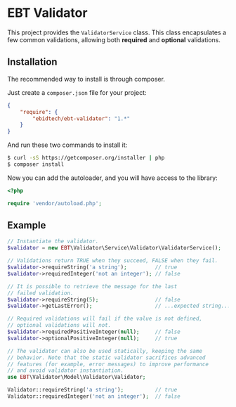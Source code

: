 # EBT Validator
This project provides the ```ValidatorService``` class. This class encapsulates a few common validations, allowing both **required** and **optional** validations.

## Installation

The recommended way to install is through composer.

Just create a `composer.json` file for your project:

``` json
{
    "require": {
        "ebidtech/ebt-validator": "1.*"
    }
}
```

And run these two commands to install it:

```bash
$ curl -sS https://getcomposer.org/installer | php
$ composer install
```

Now you can add the autoloader, and you will have access to the library:

```php
<?php

require 'vendor/autoload.php';
```

## Example

```PHP
// Instantiate the validator.
$validator = new EBT\Validator\Service\Validator\ValidatorService();

// Validations return TRUE when they succeed, FALSE when they fail.
$validator->requireString('a string');         // true
$validator->requiredInteger('not an integer'); // false

// It is possible to retrieve the message for the last
// failed validation.
$validator->requireString(5);                  // false
$validator->getLastError();                    // ...expected string...

// Required validations will fail if the value is not defined, 
// optional validations will not.
$validator->requiredPositiveInteger(null);     // false
$validator->optionalPositiveInteger(null);     // true

// The validator can also be used statically, keeping the same
// behavior. Note that the static validator sacrifices advanced
// features (for example, error messages) to improve performance
// and avoid validator instantiation.
use EBT\Validator\Model\Validator\Validator;

Validator::requireString('a string');          // true
Validator::requiredInteger('not an integer');  // false
```
